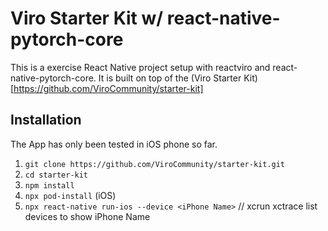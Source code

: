 # Viro Starter Kit w/ react-native-pytorch-core

This is a exercise React Native project setup with reactviro and react-native-pytorch-core. It is built on top of the (Viro Starter Kit)[https://github.com/ViroCommunity/starter-kit]


## Installation

The App has only been tested in iOS phone so far.

1. `git clone https://github.com/ViroCommunity/starter-kit.git`
2. `cd starter-kit`
3. `npm install`
4. `npx pod-install` (iOS)
5. `npx react-native run-ios --device <iPhone Name>` // xcrun xctrace list devices to show iPhone Name

